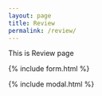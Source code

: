 ```yaml
---
layout: page
title: Review
permalink: /review/
---
```


This is Review page

{% include form.html %}

{% include modal.html %}
